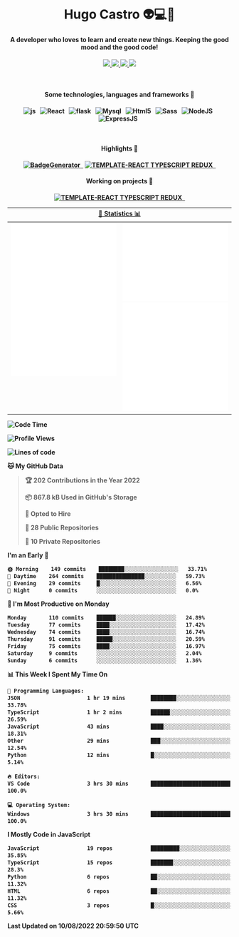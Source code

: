 <h1 align="center">Hugo Castro 👽💻🌌</h1>
<h4 align="center">A developer who loves to learn and create new things. Keeping the good mood and the good code!<h4/>
<p align="center">
		<a href="https://stackoverflow.com/users/11444549/hugo">
		<img src="https://img.shields.io/badge/-Stackoverflow-79db75?style=for-the-badge&logo=Stackoverflow&logoColor=white" />
	</a>
		<a href="https://api.whatsapp.com/send?phone=5532988940411text=Oii, vim pelo github!">
		<img src="https://img.shields.io/badge/WHATSAPP-79db75.svg?&style=for-the-badge&logo=whatsapp&logoColor=white" />
	</a>
		<a href="mailto:hugocastrohc@outlook.com">
		<img src="https://img.shields.io/badge/email-79db75.svg?&style=for-the-badge&logo=protonmail&logoColor=white" />
	<a href="https://open.spotify.com/user/22uat6ppbmvcvyia5me7tdmci">
		<img src="https://img.shields.io/badge/spotify-79db75.svg?&style=for-the-badge&logo=spotify&logoColor=white" />
	</a>
</p>

<br>

<h4 align="center"> Some technologies, languages and frameworks 🚀<h4/>
<p align="center">
	<img src="https://img.shields.io/badge/javascript-79db75.svg?&style=for-the-badge&logo=javascript&logoColor=white" alt="js" />&nbsp;&nbsp;
	<img src="https://img.shields.io/badge/-React-79db75?style=for-the-badge&logo=react&logoColor=white" alt="React" />&nbsp;&nbsp;
	<img src="https://img.shields.io/badge/flask-79db75.svg?&style=for-the-badge&logo=flask&logoColor=white" alt="flask" />&nbsp;&nbsp;
	<img src="https://img.shields.io/badge/mysql-79db75.svg?style=for-the-badge&logo=mysql&logoColor=white" alt="Mysql" />&nbsp;&nbsp;
	<img src="https://img.shields.io/badge/html5-79db75.svg?style=for-the-badge&logo=html5&logoColor=white" alt="Html5" />&nbsp;&nbsp;
	<img src="https://img.shields.io/badge/sass-79db75.svg?style=for-the-badge&logo=sass&logoColor=white" alt="Sass" />&nbsp;&nbsp;
	<img src="https://img.shields.io/badge/node.js-79db75.svg?style=for-the-badge&" alt="NodeJS" />&nbsp;&nbsp;
	<img src="https://img.shields.io/badge/express.js-79db75.svg?style=for-the-badge&" alt="ExpressJS" />&nbsp;&nbsp;
	

</p>

<br>
<h4 align="center"> Highlights 🔆<h4/>
<p align="center">
	  <a text-decoration="none" href="https://pypi.org/project/BadgeGenerator"><img src="https://img.shields.io/badge/BadgeGenerator-79db75.svg?style=for-the-badge&logo=pythonfor-the-badge&logo=django" alt="BadgeGenerator" />&nbsp;&nbsp;<a/>
	<a text-decoration="none" href="https://www.npmjs.com/package/cra-template-typescript-redux-react"><img src="https://img.shields.io/badge/template%20React%20typescript%20redux-79db75.svg?style=for-the-badge" alt="TEMPLATE-REACT TYPESCRIPT REDUX" />&nbsp;&nbsp;<a/>
</p>
<h4 align="center"> Working on projects 🔨<h4/>
	
<p align="center">
		<a text-decoration="none" href="https://www.npmjs.com/package/cra-template-typescript-redux-react"><img src="https://img.shields.io/badge/template%20React%20typescript%20redux-79db75.svg?style=for-the-badge" alt="TEMPLATE-REACT TYPESCRIPT REDUX" />&nbsp;&nbsp;<a/>
</p>

<table>
	<tr>
	    <th colspan="2" align="center">
	      <a href="" >🧩 Statistics 📊 </a>
	    </th>
	</tr>
	<tr>
	    <th valign="top" width="600"><img src="https://github.com/HugoCastroBR/HugoCastroBR/blob/master/Isometric.svg"  /></th>
	    <th width="600"><img src="https://github.com/HugoCastroBR/HugoCastroBR/blob/master/metrics.plugin.habits.svg"  />
		<img src="https://github.com/HugoCastroBR/HugoCastroBR/blob/master/metrics.plugin.activity.svg"  />
	    </th>
  	</tr>
	
<table/>

<!--START_SECTION:waka-->
![Code Time](http://img.shields.io/badge/Code%20Time-731%20hrs%2012%20mins-blue)

![Profile Views](http://img.shields.io/badge/Profile%20Views-0-blue)

![Lines of code](https://img.shields.io/badge/From%20Hello%20World%20I%27ve%20Written-464%20Thousand%20lines%20of%20code-blue)

**🐱 My GitHub Data** 

> 🏆 202 Contributions in the Year 2022
 > 
> 📦 867.8 kB Used in GitHub's Storage 
 > 
> 💼 Opted to Hire
 > 
> 📜 28 Public Repositories 
 > 
> 🔑 10 Private Repositories  
 > 
**I'm an Early 🐤** 

```text
🌞 Morning    149 commits    ████████░░░░░░░░░░░░░░░░░   33.71% 
🌆 Daytime    264 commits    ███████████████░░░░░░░░░░   59.73% 
🌃 Evening    29 commits     █░░░░░░░░░░░░░░░░░░░░░░░░   6.56% 
🌙 Night      0 commits      ░░░░░░░░░░░░░░░░░░░░░░░░░   0.0%

```
📅 **I'm Most Productive on Monday** 

```text
Monday       110 commits    ██████░░░░░░░░░░░░░░░░░░░   24.89% 
Tuesday      77 commits     ████░░░░░░░░░░░░░░░░░░░░░   17.42% 
Wednesday    74 commits     ████░░░░░░░░░░░░░░░░░░░░░   16.74% 
Thursday     91 commits     █████░░░░░░░░░░░░░░░░░░░░   20.59% 
Friday       75 commits     ████░░░░░░░░░░░░░░░░░░░░░   16.97% 
Saturday     9 commits      ░░░░░░░░░░░░░░░░░░░░░░░░░   2.04% 
Sunday       6 commits      ░░░░░░░░░░░░░░░░░░░░░░░░░   1.36%

```


📊 **This Week I Spent My Time On** 

```text
💬 Programming Languages: 
JSON                     1 hr 19 mins        ████████░░░░░░░░░░░░░░░░░   33.78% 
TypeScript               1 hr 2 mins         ██████░░░░░░░░░░░░░░░░░░░   26.59% 
JavaScript               43 mins             ████░░░░░░░░░░░░░░░░░░░░░   18.31% 
Other                    29 mins             ███░░░░░░░░░░░░░░░░░░░░░░   12.54% 
Python                   12 mins             █░░░░░░░░░░░░░░░░░░░░░░░░   5.14%

🔥 Editors: 
VS Code                  3 hrs 30 mins       █████████████████████████   100.0%

💻 Operating System: 
Windows                  3 hrs 30 mins       █████████████████████████   100.0%

```

**I Mostly Code in JavaScript** 

```text
JavaScript               19 repos            █████████░░░░░░░░░░░░░░░░   35.85% 
TypeScript               15 repos            ███████░░░░░░░░░░░░░░░░░░   28.3% 
Python                   6 repos             ██░░░░░░░░░░░░░░░░░░░░░░░   11.32% 
HTML                     6 repos             ██░░░░░░░░░░░░░░░░░░░░░░░   11.32% 
CSS                      3 repos             █░░░░░░░░░░░░░░░░░░░░░░░░   5.66%

```



 Last Updated on 10/08/2022 20:59:50 UTC
<!--END_SECTION:waka-->


